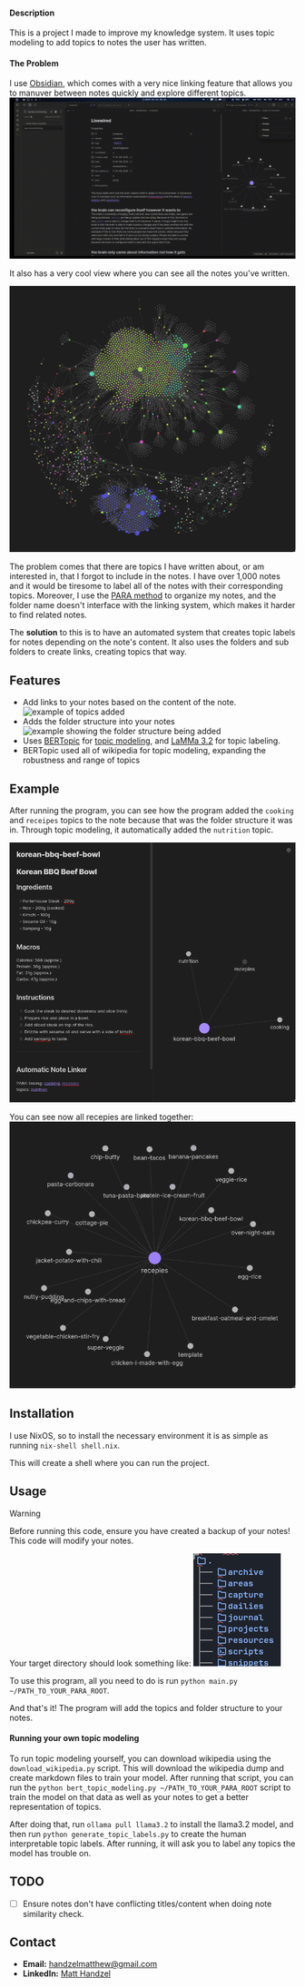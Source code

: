 #### Description

This is a project I made to improve my knowledge system. It uses topic modeling to add topics to notes the user has written.

#### The Problem

I use [Obsidian](https://obsidian.md/), which comes with a very nice linking feature that allows you to manuver between notes quickly and explore different topics.
![obsidian linking demo](note-linking-obsidian-demo.gif)

It also has a very cool view where you can see all the notes you've written.

![vault screenshot](vault-screenshot.png)

The problem comes that there are topics I have written about, or am interested in, that I forgot to include in the notes. I have over 1,000 notes and it would be tiresome to label all of the notes with their corresponding topics. Moreover, I use the [PARA method](https://workflowy.com/systems/para-method/) to organize my notes, and the folder name doesn't interface with the linking system, which makes it harder to find related notes.

The **solution** to this is to have an automated system that creates topic labels for notes depending on the note's content. It also uses the folders and sub folders to create links, creating topics that way.

<!--I use Neovim and [obsidian.nvim](https://github.com/epwalsh/obsidian.nvim) I use the [PARA method](https://workflowy.com/systems/para-method/) to organize my notes,-->

## Features

- Add links to your notes based on the content of the note.
  ![example of topics added](example-of-topics-added.png)
- Adds the folder structure into your notes
  ![example showing the folder structure being added](example-showing-the-folder-structure-being-added.png)
- Uses [BERTopic](https://github.com/MaartenGr/BERTopic) for [topic modeling](en.wikipedia.org/wiki/Topic_model), and [LaMMa 3.2](https://ollama.com/) for topic labeling.
- BERTopic used all of wikipedia for topic modeling, expanding the robustness and range of topics

## Example

After running the program, you can see how the program added the `cooking` and `receipes` topics to the note because that was the folder structure it was in. Through topic modeling, it automatically added the `nutrition` topic.

![./recepie-example-note.png](recepie-example-note.png)

You can see now all recepies are linked together:
![./recepie-example-graph.png](recepie-example-graph.png)

<!--## Visualizations-->
<!---->
<!--Visualizations were made with [BERTopic](https://maartengr.github.io/BERTopic/getting_started/visualization/visualization.html)-->
<!---->
<!--#### Topic similarities-->
<!---->
<!--#### Words that compose each topic-->
<!---->
<!--`topic_model.visualize_barchart()`-->
<!---->
<!--## Table of Contents-->
<!---->
<!--- [Installation](#installation)-->
<!--- [Usage](#usage)-->
<!--- [Contributing](#contributing)-->
<!--- [License](#license)-->
<!--- [Contact](#contact)-->
<!--- [Acknowledgments](#acknowledgments)-->

## Installation

I use NixOS, so to install the necessary environment it is as simple as running `nix-shell shell.nix`.

This will create a shell where you can run the project.

## Usage

> [!WARNING]
> Before running this code, ensure you have created a backup of your notes! This code will modify your notes.

Your target directory should look something like:
![directory image](directory-screenshot.png)

To use this program, all you need to do is run `python main.py ~/PATH_TO_YOUR_PARA_ROOT`.

And that's it! The program will add the topics and folder structure to your notes.

#### Running your own topic modeling

To run topic modeling yourself, you can download wikipedia using the `download_wikipedia.py` script. This will download the wikipedia dump and create markdown files to train your model. After running that script, you can run the `python bert_topic_modeling.py ~/PATH_TO_YOUR_PARA_ROOT` script to train the model on that data as well as your notes to get a better representation of topics.

After doing that, run `ollama pull llama3.2` to install the llama3.2 model, and then run `python generate_topic_labels.py` to create the human interpretable topic labels. After running, it will ask you to label any topics the model has trouble on.

## TODO

- [ ] Ensure notes don't have conflicting titles/content when doing note similarity check.

## Contact

- **Email:** handzelmatthew@gmail.com
- **LinkedIn:** [Matt Handzel](https://www.linkedin.com/in/matthewhandzel/)
